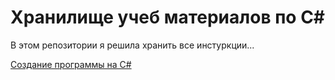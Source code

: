 Хранилище учеб материалов по C#
===============================

В этом репозитории я решила хранить все инстуркции...

[Создание программы на С#]([созд_прогр_сш/Сoздание%20программы%20на%20C#.md](https://github.com/Kseniia-Khotooleva/Rep_for_study/blob/wip/start_new_program-OYi35pQE/%D1%81%D0%BE%D0%B7%D0%B4_%D0%BF%D1%80%D0%BE%D0%B3%D1%80_%D1%81%D1%88/%D0%A1o%D0%B7%D0%B4%D0%B0%D0%BD%D0%B8%D0%B5%20%D0%BF%D1%80%D0%BE%D0%B3%D1%80%D0%B0%D0%BC%D0%BC%D1%8B%20%D0%BD%D0%B0%20C%23.md))
